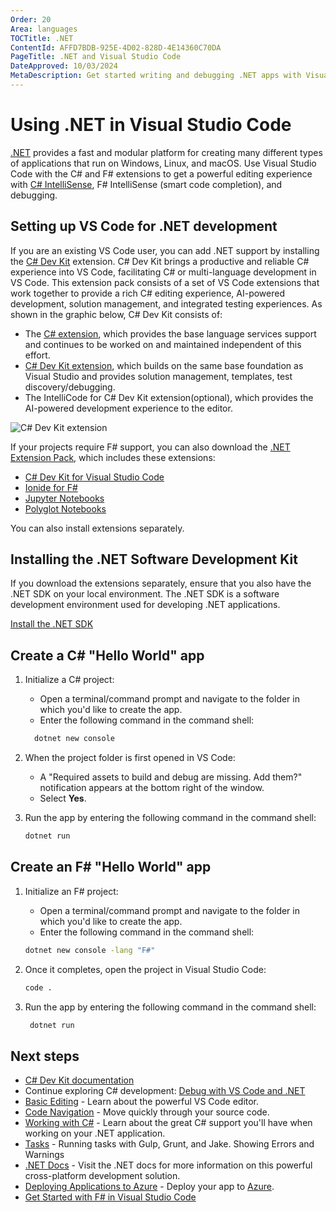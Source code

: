 ```yaml
---
Order: 20
Area: languages
TOCTitle: .NET
ContentId: AFFD7BDB-925E-4D02-828D-4E14360C70DA
PageTitle: .NET and Visual Studio Code
DateApproved: 10/03/2024
MetaDescription: Get started writing and debugging .NET apps with Visual Studio Code.
---
```

# Using .NET in Visual Studio Code

[.NET](https://dotnet.microsoft.com) provides a fast and modular platform for creating many different types of applications that run on Windows, Linux, and macOS. Use Visual Studio Code with the C# and F# extensions to get a powerful editing experience with [C# IntelliSense](https://learn.microsoft.com/visualstudio/ide/visual-csharp-intellisense), F# IntelliSense (smart code completion), and debugging.

## Setting up VS Code for .NET development

If you are an existing VS Code user, you can add .NET support by installing the [C# Dev Kit](https://marketplace.visualstudio.com/items?itemName=ms-dotnettools.csdevkit) extension. C# Dev Kit brings a productive and reliable C# experience into VS Code, facilitating C# or multi-language development in VS Code. This extension pack consists of a set of VS Code extensions that work together to provide a rich C# editing experience, AI-powered development, solution management, and integrated testing experiences. As shown in the graphic below, C# Dev Kit consists of:

* The [C# extension](https://marketplace.visualstudio.com/items?itemName=ms-dotnettools.csharp), which provides the base language services support and continues to be worked on and maintained independent of this effort.
* [C# Dev Kit extension](https://marketplace.visualstudio.com/items?itemName=ms-dotnettools.csdevkit), which builds on the same base foundation as Visual Studio and provides solution management, templates, test discovery/debugging.
* The IntelliCode for C# Dev Kit extension(optional), which provides the AI-powered development experience to the editor.

![C# Dev Kit extension](images/csharp/csharp-devkit.png)

If your projects require F# support, you can also download the [.NET Extension Pack](https://marketplace.visualstudio.com/items?itemName=ms-dotnettools.vscode-dotnet-pack), which includes these extensions:

* [C# Dev Kit for Visual Studio Code](https://marketplace.visualstudio.com/items?itemName=ms-dotnettools.csdevkit)
* [Ionide for F#](https://marketplace.visualstudio.com/items?itemName=Ionide.Ionide-fsharp)
* [Jupyter Notebooks](https://marketplace.visualstudio.com/items?itemName=ms-toolsai.jupyter)
* [Polyglot Notebooks](https://marketplace.visualstudio.com/items?itemName=ms-dotnettools.dotnet-interactive-vscode)

You can also install extensions separately.

## Installing the .NET Software Development Kit

If you download the extensions separately, ensure that you also have the .NET SDK on your local environment. The .NET SDK is a software development environment used for developing .NET applications.

<a class="install-extension-btn" href="https://aka.ms/vscDocs/dotnet/download">Install the .NET SDK</a>

## Create a C# "Hello World" app

1. Initialize a C# project:

   * Open a terminal/command prompt and navigate to the folder in which you'd like to create the app.
   * Enter the following command in the command shell:

   ```bat
     dotnet new console
   ```

2. When the project folder is first opened in VS Code:

   * A "Required assets to build and debug are missing. Add them?" notification appears at the bottom right of the window.
   * Select **Yes**.

3. Run the app by entering the following command in the command shell:

   ```bat
   dotnet run
   ```

## Create an F# "Hello World" app

1. Initialize an F# project:

   * Open a terminal/command prompt and navigate to the folder in which you'd like to create the app.
   * Enter the following command in the command shell:

   ```bat
   dotnet new console -lang "F#"
   ```

2. Once it completes, open the project in Visual Studio Code:

   ```bat
   code .
   ```

3. Run the app by entering the following command in the command shell:

   ```bat
    dotnet run
   ```

## Next steps

* [C# Dev Kit documentation](/docs/csharp/get-started.md)
* Continue exploring C# development: [Debug with VS Code and .NET](https://learn.microsoft.com/dotnet/core/tutorials/debugging-with-visual-studio-code)
* [Basic Editing](/docs/editor/codebasics.md) - Learn about the powerful VS Code editor.
* [Code Navigation](/docs/editor/editingevolved.md) - Move quickly through your source code.
* [Working with C#](/docs/languages/csharp.md) - Learn about the great C# support you'll have when working on your .NET application.
* [Tasks](/docs/editor/tasks.md) - Running tasks with Gulp, Grunt, and Jake.  Showing Errors and Warnings
* [.NET Docs](https://learn.microsoft.com/dotnet) - Visit the .NET docs for more information on this powerful cross-platform development solution.
* [Deploying Applications to Azure](/docs/azure/deployment.md) - Deploy your app to [Azure](https://azure.microsoft.com).
* [Get Started with F# in Visual Studio Code](https://learn.microsoft.com/dotnet/fsharp/get-started/get-started-vscode)
